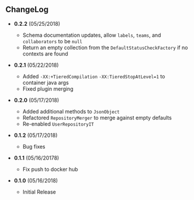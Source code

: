 ## ChangeLog

* **0.2.2** (05/25/2018)
  - Schema documentation updates, allow `labels`, `teams`, and `collaborators` to be `null`
  - Return an empty collection from the `DefaultStatusCheckFactory` if no contexts are found

* **0.2.1** (05/22/2018)
  - Added `-XX:+TieredCompilation` `-XX:TieredStopAtLevel=1` to container java args
  - Fixed plugin merging 

* **0.2.0** (05/17/2018)
  - Added additional methods to `JsonObject`
  - Refactored `RepositoryMerger` to merge against empty defaults
  - Re-enabled `UserRepositoryIT` 

* **0.1.2** (05/17/2018)
  - Bug fixes

* **0.1.1** (05/16/20178)
  - Fix push to docker hub
  
* **0.1.0** (05/16/2018)
  - Initial Release


